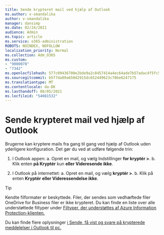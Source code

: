 ```yaml
---
title: Sende krypteret mail ved hjælp af Outlook
ms.author: v-smandalika
author: v-smandalika
manager: dansimp
ms.date: 02/24/2021
audience: Admin
ms.topic: article
ms.service: o365-administration
ROBOTS: NOINDEX, NOFOLLOW
localization_priority: Normal
ms.collection: Adm_O365
ms.custom:
- "9000078"
- "7342"
ms.openlocfilehash: 577c09436700e2bde9a2c8457414a4ec64ade7b57adac4f5fc51ca7cffe73656
ms.sourcegitcommit: b5f7da89a650d2915dc652449623c78be6247175
ms.translationtype: MT
ms.contentlocale: da-DK
ms.lasthandoff: 08/05/2021
ms.locfileid: "54081532"
---
```

# <a name="send-encrypted-email-using-outlook"></a>Sende krypteret mail ved hjælp af Outlook

Brugerne kan kryptere mails fra gang til gang ved hjælp af Outlook uden yderligere konfiguration. Det gør du ved at udføre følgende trin:

1. I Outlook appen: a. Opret en mail, og vælg Indstillinger **for kryptér >**. 
    b. Klik enten **på Kryptér** kun **eller Videresende ikke**.

2. I Outlook på internettet: a. Opret en mail, og vælg **kryptér >**.
    b. Klik på enten **Kryptér** **eller Videressendelse ikke**.

> [!TIP]
> Kendte filformater er beskyttede. Filer, der sendes som vedhæftede filer OneDrive for Business filer er ikke krypteret. Du kan finde en liste over alle understøttede filtyper under [Filtyper, der understøttes af Azure Information Protection-klienten.](https://docs.microsoft.com/azure/information-protection/rms-client/client-admin-guide-file-types)

Du kan finde flere oplysninger [i Sende, få vist og svare på krypterede meddelelser i Outlook til pc.](https://support.microsoft.com/topic/send-view-and-reply-to-encrypted-messages-in-outlook-for-pc-eaa43495-9bbb-4fca-922a-df90dee51980)



